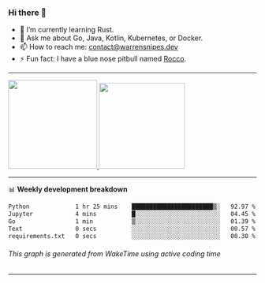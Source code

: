 ### Hi there 👋

- 🌱 I’m currently learning Rust.
- 💬 Ask me about Go, Java, Kotlin, Kubernetes, or Docker.
- 📫 How to reach me: contact@warrensnipes.dev
- ⚡ Fun fact: I have a blue nose pitbull named [Rocco](https://i.imgur.com/iLsSCKu.jpg).

-------


<a href="https://github.com/LockedThread/LockedThread">
  <img height="180em" src="https://github-readme-stats.vercel.app/api?username=LockedThread&theme=transparent&bg_color=00000000&show_icons=true&count_private=true" />
  <img height="174em" src="https://github-readme-stats.vercel.app/api/top-langs?username=LockedThread&theme=transparent&layout=compact&hide_progress=true&bg_color=00000000" />
  </a>

-------

📊 **Weekly development breakdown**
<!--START_SECTION:waka-->

```txt
Python             1 hr 25 mins    ███████████████████████▒░   92.97 %
Jupyter            4 mins          █░░░░░░░░░░░░░░░░░░░░░░░░   04.45 %
Go                 1 min           ▒░░░░░░░░░░░░░░░░░░░░░░░░   01.39 %
Text               0 secs          ░░░░░░░░░░░░░░░░░░░░░░░░░   00.57 %
requirements.txt   0 secs          ░░░░░░░░░░░░░░░░░░░░░░░░░   00.30 %
```

<!--END_SECTION:waka-->
###### *This graph is generated from WakeTime using active coding time*
-------
